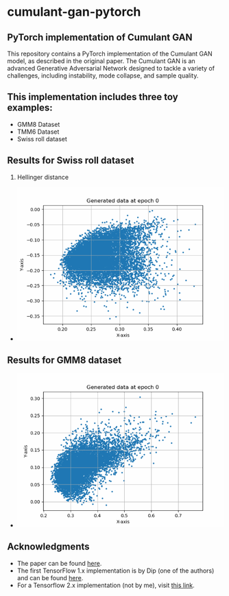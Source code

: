 # cumulant-gan-pytorch
## PyTorch implementation of Cumulant GAN

This repository contains a PyTorch implementation of the Cumulant GAN model, as described in the original paper. The Cumulant GAN is an advanced Generative Adversarial Network designed to tackle a variety of challenges, including instability, mode collapse, and sample quality.

## This implementation includes three toy examples:

- GMM8 Dataset
- TMM6 Dataset
- Swiss roll dataset

## Results for Swiss roll dataset

1) Hellinger distance
- ![til](./Results/swiss_roll_2d_with_labels_0.5_0.5.gif)

## Results for GMM8 dataset
- ![til](./Results/toy_example_gmm8_0.5_0.5.gif)

## Acknowledgments

- The paper can be found [here](https://arxiv.org/pdf/2006.06625.pdf).
- The first TensorFlow 1.x implementation is by Dip (one of the authors) and can be found [here](https://github.com/dipjyoti92/CumulantGAN/tree/main/).
- For a Tensorflow 2.x implementation (not by me), visit [this link](https://github.com/andrewkof/Cumulant-GAN).
